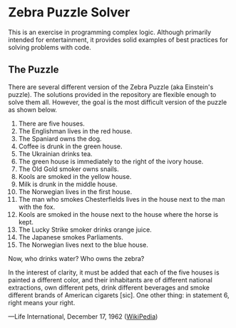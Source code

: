 # Zebra Puzzle Solver

This is an exercise in programming complex logic. Although primarily intended
for entertainment, it provides solid examples of best practices for solving
problems with code.

## The Puzzle

There are several different version of the Zebra Puzzle (aka Einstein's
puzzle). The solutions provided in the repository are flexible enough to solve
them all. However, the goal is the most difficult version of the puzzle as
shown below.

1. There are five houses.
1. The Englishman lives in the red house.
1. The Spaniard owns the dog.
1. Coffee is drunk in the green house.
1. The Ukrainian drinks tea.
1. The green house is immediately to the right of the ivory house.
1. The Old Gold smoker owns snails.
1. Kools are smoked in the yellow house.
1. Milk is drunk in the middle house.
1. The Norwegian lives in the first house.
1. The man who smokes Chesterfields lives in the house next to the man with the
fox.
1. Kools are smoked in the house next to the house where the horse is kept.
1. The Lucky Strike smoker drinks orange juice.
1. The Japanese smokes Parliaments.
1. The Norwegian lives next to the blue house.

Now, who drinks water? Who owns the zebra?

In the interest of clarity, it must be added that each of the five houses is
painted a different color, and their inhabitants are of different national
extractions, own different pets, drink different beverages and smoke different
brands of American cigarets [sic]. One other thing: in statement 6, right means
your right.

—Life International, December 17, 1962
([WikiPedia](https://en.wikipedia.org/wiki/Zebra_Puzzle))
